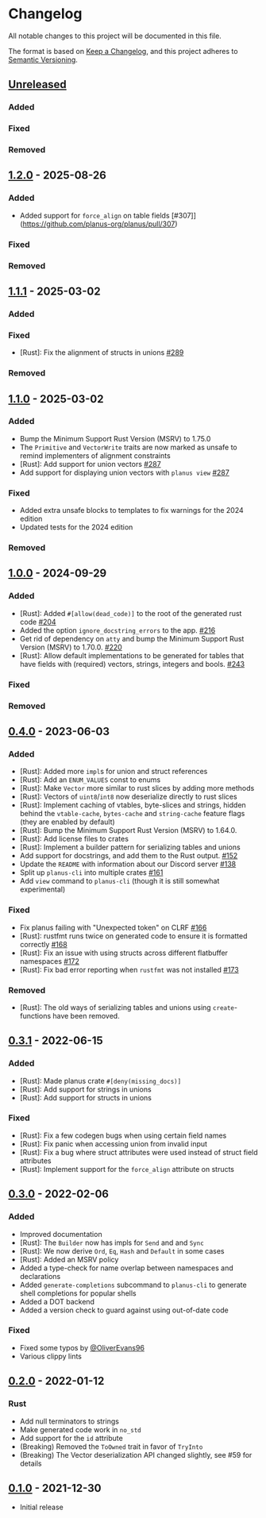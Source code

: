 # Changelog

All notable changes to this project will be documented in this file.

The format is based on [Keep a Changelog](https://keepachangelog.com/en/1.0.0/),
and this project adheres to [Semantic Versioning](https://semver.org/spec/v2.0.0.html).

## [Unreleased]

### Added

### Fixed

### Removed

## [1.2.0] - 2025-08-26

### Added

- Added support for `force_align` on table fields [#307]](https://github.com/planus-org/planus/pull/307)

### Fixed

### Removed

## [1.1.1] - 2025-03-02

### Added

### Fixed

- \[Rust\]: Fix the alignment of structs in unions [#289](https://github.com/planus-org/planus/pull/289)

### Removed

## [1.1.0] - 2025-03-02

### Added

- Bump the Minimum Support Rust Version (MSRV) to 1.75.0
- The `Primitive` and `VectorWrite` traits are now marked as unsafe to remind implementers of alignment constraints
- \[Rust\]: Add support for union vectors [#287](https://github.com/planus-org/planus/pull/287)
- Add support for displaying union vectors with `planus view` [#287](https://github.com/planus-org/planus/pull/287)

### Fixed

- Added extra unsafe blocks to templates to fix warnings for the 2024 edition
- Updated tests for the 2024 edition

### Removed

## [1.0.0] - 2024-09-29

### Added

- \[Rust\]: Added `#[allow(dead_code)]` to the root of the generated rust code [#204](https://github.com/planus-org/planus/pull/204)
- Added the option `ignore_docstring_errors` to the app. [#216](https://github.com/planus-org/planus/pull/216)
- Get rid of dependency on `atty` and bump the Minimum Support Rust Version (MSRV) to 1.70.0. [#220](https://github.com/planus-org/planus/pull/220)
- \[Rust\]: Allow default implementations to be generated for tables that have fields with (required) vectors, strings, integers and bools. [#243](https://github.com/planus-org/planus/pull/243)

### Fixed

### Removed

## [0.4.0] - 2023-06-03

### Added

- \[Rust\]: Added more `impl`s for union and struct references
- \[Rust\]: Add an `ENUM_VALUES` const to enums
- \[Rust\]: Make `Vector` more similar to rust slices by adding more methods
- \[Rust\]: Vectors of `uint8`/`int8` now deserialize directly to rust slices
- \[Rust\]: Implement caching of vtables, byte-slices and strings, hidden
  behind the `vtable-cache`, `bytes-cache` and `string-cache` feature flags
  (they are enabled by default)
- \[Rust\]: Bump the Minimum Support Rust Version (MSRV) to 1.64.0.
- \[Rust\]: Add license files to crates
- \[Rust\]: Implement a builder pattern for serializing tables and unions
- Add support for docstrings, and add them to the Rust output. [#152](https://github.com/planus-org/planus/pull/152)
- Update the `README` with information about our Discord server [#138](https://github.com/planus-org/planus/pull/138)
- Split up `planus-cli` into multiple crates [#161](https://github.com/planus-org/planus/pull/161)
- Add `view` command to `planus-cli` (though it is still somewhat experimental)

### Fixed

- Fix planus failing with "Unexpected token" on CLRF [#166](https://github.com/planus-org/planus/pull/166)
- \[Rust\]: rustfmt runs twice on generated code to ensure it is formatted correctly [#168](https://github.com/planus-org/planus/pull/168)
- \[Rust\]: Fix an issue with using structs across different flatbuffer namespaces [#172](https://github.com/planus-org/planus/pull/172)
- \[Rust\]: Fix bad error reporting when `rustfmt` was not installed [#173](https://github.com/planus-org/planus/pull/173)

### Removed

- \[Rust\]: The old ways of serializing tables and unions using `create`-functions have been removed.

## [0.3.1] - 2022-06-15

### Added

- \[Rust\]: Made planus crate `#[deny(missing_docs)]`
- \[Rust\]: Add support for strings in unions
- \[Rust\]: Add support for structs in unions

### Fixed

- \[Rust\]: Fix a few codegen bugs when using certain field names
- \[Rust\]: Fix panic when accessing union from invalid input
- \[Rust\]: Fix a bug where struct attributes were used instead of struct field attributes
- \[Rust\]: Implement support for the `force_align` attribute on structs

## [0.3.0] - 2022-02-06

### Added

- Improved documentation
- \[Rust\]: The `Builder` now has impls for `Send` and and `Sync`
- \[Rust\]: We now derive `Ord`, `Eq`, `Hash` and `Default` in some cases
- \[Rust\]: Added an MSRV policy
- Added a type-check for name overlap between namespaces and declarations
- Added `generate-completions` subcommand to `planus-cli` to generate shell completions for popular shells
- Added a DOT backend
- Added a version check to guard against using out-of-date code

### Fixed

- Fixed some typos by [@OliverEvans96](https://github.com/OliverEvans96)
- Various clippy lints

## [0.2.0] - 2022-01-12

### Rust

- Add null terminators to strings
- Make generated code work in `no_std`
- Add support for the `id` attribute
- (Breaking) Removed the `ToOwned` trait in favor of `TryInto`
- (Breaking) The Vector deserialization API changed slightly, see #59 for details

## [0.1.0] - 2021-12-30

- Initial release

[Unreleased]: https://github.com/planus-org/planus/compare/v1.2.0...HEAD
[1.2.0]: https://github.com/planus-org/planus/compare/v1.1.1...v1.2.0
[1.1.1]: https://github.com/planus-org/planus/compare/v1.1.0...v1.1.1
[1.1.0]: https://github.com/planus-org/planus/compare/v1.0.0...v1.1.0
[1.0.0]: https://github.com/planus-org/planus/compare/v0.4.0...v1.0.0
[0.4.0]: https://github.com/planus-org/planus/compare/v0.3.1...v0.4.0
[0.3.1]: https://github.com/planus-org/planus/compare/v0.3.0...v0.3.1
[0.3.0]: https://github.com/planus-org/planus/compare/v0.2.0...v0.3.0
[0.2.0]: https://github.com/planus-org/planus/compare/v0.1.0...v0.2.0
[0.1.0]: https://github.com/planus-org/planus/releases/tag/v0.1.0
